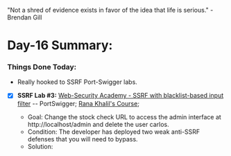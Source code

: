 "Not a shred of evidence exists in favor of the idea that life is serious." - Brendan Gill

# Day-16 Summary:

### Things Done Today: 

- Really hooked to SSRF Port-Swigger labs. 

- [X] **SSRF Lab #3:** [Web-Security Academy - SSRF with blacklist-based input filter](https://portswigger.net/web-security/ssrf/lab-ssrf-with-blacklist-filter) -- PortSwigger; [Rana Khalil's Course](https://ranakhalil.teachable.com/);

  - Goal: Change the stock check URL to access the admin interface at http://localhost/admin and delete the user carlos. 
  - Condition: The developer has deployed two weak anti-SSRF defenses that you will need to bypass. 
  - Solution: 
